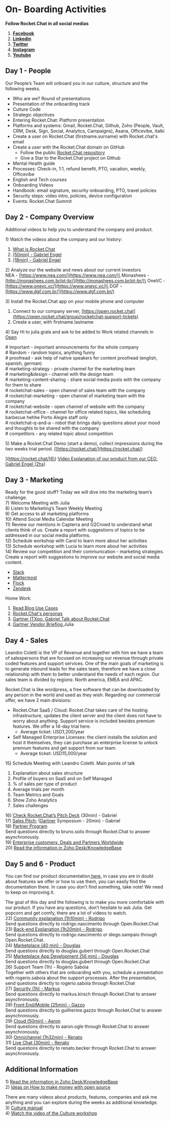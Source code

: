 # On- Boarding Activities

**Follow Rocket.Chat in all social medias**

1. [**Facebook**](https://www.facebook.com/RocketChatApp)
2. [**Linkedin**](https://www.linkedin.com/company/rocket-chat/)
3. [**Twitter**](https://twitter.com/rocketchat)
4. [**Instagram**](https://instagram.com/rocket.chat)
5. [**Youtube** ](https://www.youtube.com/channel/UCin9nv7mUjoqrRiwrzS5UVQ)

## **Day  1 - People**

Our People’s Team will onboard you in our culture, structure and the following weeks.

* Who are we? Round of presentations
* Presentation of the onboarding track
* Culture Code&#x20;
* Strategic objectives
* Entering Rocket.Chat: Platform presentation
* Platforms and systems: Gmail, Rocket.Chat, Github, Zoho (People, Vault, CRM, Desk, Sign, Social, Analytics, Campaigns), Asana, Officevibe, italki
* Create a user on Rocket.Chat (firstname.surname) with Rocket.chat's email
* Create a user with the Rocket.Chat domain on GitHub
  * Follow the public [Rocket.Chat repository](https://github.com/RocketChat/Rocket.Chat)
  * Give a Star to the Rocket.Chat project on Github
* Mental Health guide
* Processes: Check-in, 1:1, refund benefit, PTO, vacation, weekly, Officevibe
* English and Tech courses
* Onboarding Videos
* Handbook: email signature, security onboarding, PTO, travel policies
* Security steps: video intro, policies, device configuration
* Events: Rocket.Chat Summit

## **Day 2 -  Company Overview**

Additional videos to help you to understand the company and product.

1\) Watch the videos about the company and our history:

1. [What is Rocket.Chat](https://drive.google.com/file/d/1wkYaaF0DQ7sKpzJtYs8dTxfkT4mIbMbu/view)&#x20;
2. [(50min) - Gabriel Engel](https://www.youtube.com/watch?v=hXG5R15Uc-E\&t=2s)
3. [(18min) - Gabriel Engel](https://www.youtube.com/watch?v=HcnD5MdJLYM\&t=16s)

2\) Analyze our the website and news about our current investors\
NEA - [https://www.nea.com/](https://www.nea.com/)\
Monashees - [http://monashees.com.br/pt-br/](http://monashees.com.br/pt-br/)\
OneVC - [https://www.onevc.vc/](https://www.onevc.vc/)\
DGF - [https://www.dgf.com.br/](https://www.dgf.com.br/)

3\) Install the Rocket.Chat app on your mobile phone and computer

1. Connect to our company server, [https://open.rocket.chat](https://open.rocket.chat/group/rocketchat-support-tickets)
2. Create a user, with firstname.lastname

4\) Say Hi to julia.grala and ask to be added to Work related channels in [Open](https://open.rocket.chat)

\# Important - important announcements for the whole company\
\# Random - random topics, anything funny\
\# proofread - ask help of native speakers for content proofread (english, spanish, german)\
\# marketing-strategy - private channel for the marketing team\
\# marketing\&design - channel with the design team\
\# marketing-content-sharing - share social media posts with the company for them to share\
\# rocketchat-sales - open channel of sales team with the company\
\# rocketchat-marketing - open channel of marketing team with the company\
\# rocketchat-website - open channel of website with the company\
\# rocketchat-office - channel for office related topics, like scheduling barbecue hehhe Porto Alegre staff only\
\# rocketchat-q-and-a - robot that brings daily questions about your mood and thoughts to be shared with the company\
\# competitors - any related topic about competition

5\) Make a Rocket.Chat Demo (start a demo), collect impressions during the two weeks trial period. \[[https://rocket.chat/](https://rocket.chat/)

]\([https://rocket.chat/)6\\](https://rocket.chat/\)6/)) [Video Explanation of our product from our CEO, Gabriel Engel (2hs) ](https://youtu.be/OtH691rD3n4)

## Day 3 - Marketing

Ready for the good stuff? Today we will dive into the marketing team’s challenge.\
7\) Welcome Meeting with Julia\
8\) Listen to Marketing’s Team Weekly Meeting\
9\) Get access to all marketing platforms\
10\) Attend Social Media Calendar Meeting\
11\) Review our mentions in Capterra and G2Crowd to understand what clients think of us. Create a report with suggestions of topics to be addressed in our social media platforms.\
12\) Schedule workshop with Carol to learn more about her activities\
13\) Schedule workshop with Lucia to learn more about her activities\
14\) Review our competition and their communication - marketing strategies. Create a report with suggestions to improve our website and social media content.

* [Slack ](https://slack.com/)
* [Mattermost ](https://mattermost.com/)
* [Flock](https://flock.com)
* [Zendesk](https://www.zendesk.com/)

Home Work:

1. [Read Blog Use Cases](https://rocket.chat/category/case-studies/)
2. [Rocket.Chat's personas](https://drive.google.com/file/d/10ECBIcHgSfaX0FMEXmb3Chi2uqaIMUPK/view?usp=sharing)
3. [Gartner ITXpo, Gabriel Talk about Rocket.Chat](https://www.youtube.com/watch?v=QoJpytuMhrA\&t=295s)
4. [Gartner Vendor Briefing](https://www.youtube.com/watch?v=89E3ALQ6Y7w\&feature=youtu.be),Julia

## **Day 4 - Sales**

Leandro Coletti is the VP of Revenue and together with him we have a team of salespersons that are focused on increasing our revenue through private coded features and support services. One of the main goals of marketing is to generate inbound leads for the sales team, therefore we have a close relationship with them to better understand the needs of each region. Our sales team is divided by regions: North america, EMEA and APAC.

Rocket.Chat is like wordpress, a free software that can be downloaded by any person in the world and used as they wish. Regarding our commercial offer, we have 2 main divisions:

* Rocket.Chat SaaS / Cloud: Rocket.Chat takes care of the hosting infrastructure, updates the client server and the client does not have to worry about anything. Support service is included besides premium features. We offer a 14-day trial here.&#x20;
  * Average ticket: USD1,200/year
* Self Managed Enterprise Licenses: the client installs the solution and host it themselves, they can purchase an enterprise license to unlock premium features and get support from our team.
  * Average ticket: USD15,000/year&#x20;

15\) Schedule Meeting with Leandro Coletti. Main points of talk

1. Explanation about sales structure
2. Profile of buyers on SaaS and on Self Managed
3. % of sales per type of product
4. Average trials per month&#x20;
5. Team Metrics and Goals
6. Show Zoho Analytics
7. Sales challenges

16\) [Check Rocket.Chat’s Pitch Deck](https://youtu.be/BEtWZ56FbWM) (30min) - Gabriel\
17\) [Sales Pitch:](https://youtu.be/QoJpytuMhrA) ([Gartner](https://www.gartner.com/en) Symposium - 20min) - Gabriel\
18\) [Partner Program](https://docs.google.com/presentation/d/1APDkXqGIN\_2PxVg3B-uVm4M-9Tq9Qkr5x43M4ousiMo/edit?usp=sharing)\
Send questions directly to bruno.solis through Rocket.Chat to answer asynchronously.\
19\) [Enterprise customers, Deals and Partners Worldwide  \
](https://www.google.com/maps/d/u/0/edit?mid=1EaMrI1-Fa3Wccdh13JCCJ3\_EEUXG13uh\&ll=39.69403918637705%2C0\&z=2)20) [Read the information in Zoho Desk/KnowledgeBase](https://desk.rocket.chat/support/rocketchat/ShowHomePage.do#Solutions)

## Day 5 and 6 - Product

You can find our product documentation[ here,](https://rocket.chat/docs/) in case you are in doubt about features we offer or how to use them, you can easily find the documentation there. In case you don't find something, take note! We need to keep on improving it.

The goal of this day and the following is to make you more comfortable with our product. If you have any questions, don’t hesitate to ask Julia. Get popcorn and get comfy, there are a lot of videos to watch.\
22\) [Community explanation (1h10min) - Rodrigo](https://youtu.be/hOzxiRHGZKY)\
Send questions directly to rodrigo.nascimento through Open.Rocket.Chat\
23\) [Back-end Explanation (1h20min) - Rodrigo](https://youtu.be/FxojM-5EBaQ)\
Send questions directly to rodrigo.nascimento or diego.sampaio through Open.Rocket.Chat.\
24\) [Marketplace (40 min) - Douglas](https://www.youtube.com/watch?v=UsIwko-B4hI\&t=908s)\
Send questions directly to douglas.gubert through Open.Rocket.Chat\
25\) [Marketplace App Development (56 min) - Douglas](https://www.youtube.com/watch?v=PaFPeD6QG9k\&t=4s)\
Send questions directly to douglas.gubert through Open.Rocket.Chat\
26\) Support Team (1h) - Rogério Sabóia\
Together with others that are onboarding with you, schedule a presentation with rogerio.saboia about the support processes. After the presentation, send questions directly to rogerio.saboia through Rocket.Chat\
27\) [Security (1h) - Markus](https://youtu.be/geKotW\_JsNo)\
Send questions directly to markus.kirsch through Rocket.Chat to answer asynchronously.\
28\) [Front End/Mobile (25min) - Gazzo](https://drive.google.com/file/d/1BpOT1z5JYjfRb5adRSnUu5bxYRsapzZi/view)\
Send questions directly to guilherme.gazzo through Rocket.Chat to answer asynchronously.\
29\) [Cloud (50min) - Aaron](https://youtu.be/iVeAS1EY99k)\
Send questions directly to aaron.ogle through Rocket.Chat to answer asynchronously.\
30\) [Omnichannel (1h32min) - Renato](https://youtu.be/9biI2J2oUnc)\
31\) [Live Chat (30min) - Renato](https://www.youtube.com/watch?v=-C\_k1sRFV9g\&t=1272s)\
Send questions directly to renato.becker through Rocket.Chat to answer asynchronously.

## **Additional Information**

1\) [Read the information in Zoho Desk/KnowledgeBase](https://desk.rocket.chat/support/rocketchat/ShowHomePage.do#Solutions)\
2\) [Ideas on How to make money with open source ](https://www.cio.com/article/3178621/how-to-make-money-from-open-source-software.html)

There are many videos about products, features, companies and ask me anything and you can explore during the weeks as additional knowledge.\
3\) [Culture manual](https://docs.google.com/presentation/d/1RxxZk7briP2b1NncK2IpHQYSuPQCrlWoOv7EcC0yHtE/edit?usp=sharing)\
4\) [Watch the video of the Culture workshop](https://drive.google.com/file/d/1kI8e2hnCxfyySl7GjleWAe6ib3xOhag0/view?usp=sharing)
